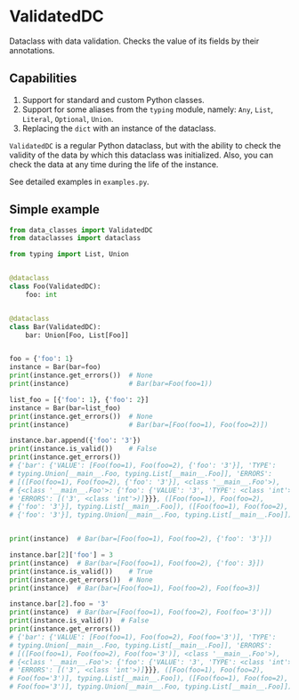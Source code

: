 # ValidatedDC

Dataclass with data validation.
Checks the value of its fields by their annotations.

## Capabilities

1. Support for standard and custom Python classes.
2. Support for some aliases from the `typing` module, namely: `Any`, `List`, `Literal`, `Optional`, `Union`.
3. Replacing the `dict` with an instance of the dataclass.

`ValidatedDC` is a regular Python dataclass, but with the ability to check the validity of the data by which this dataclass was initialized. Also, you can check the data at any time during the life of the instance.

See detailed examples in `examples.py`.

## Simple example

```python
from data_classes import ValidatedDC
from dataclasses import dataclass

from typing import List, Union


@dataclass
class Foo(ValidatedDC):
    foo: int


@dataclass
class Bar(ValidatedDC):
    bar: Union[Foo, List[Foo]]


foo = {'foo': 1}
instance = Bar(bar=foo)
print(instance.get_errors())  # None
print(instance)               # Bar(bar=Foo(foo=1))

list_foo = [{'foo': 1}, {'foo': 2}]
instance = Bar(bar=list_foo)
print(instance.get_errors())  # None
print(instance)               # Bar(bar=[Foo(foo=1), Foo(foo=2)])

instance.bar.append({'foo': '3'})
print(instance.is_valid())    # False
print(instance.get_errors())
# {'bar': {'VALUE': [Foo(foo=1), Foo(foo=2), {'foo': '3'}], 'TYPE':
# typing.Union[__main__.Foo, typing.List[__main__.Foo]], 'ERRORS':
# [([Foo(foo=1), Foo(foo=2), {'foo': '3'}], <class '__main__.Foo'>),
# {<class '__main__.Foo'>: {'foo': {'VALUE': '3', 'TYPE': <class 'int'>,
# 'ERRORS': [('3', <class 'int'>)]}}}, ([Foo(foo=1), Foo(foo=2),
# {'foo': '3'}], typing.List[__main__.Foo]), ([Foo(foo=1), Foo(foo=2),
# {'foo': '3'}], typing.Union[__main__.Foo, typing.List[__main__.Foo]])]}}


print(instance)  # Bar(bar=[Foo(foo=1), Foo(foo=2), {'foo': '3'}])

instance.bar[2]['foo'] = 3
print(instance)  # Bar(bar=[Foo(foo=1), Foo(foo=2), {'foo': 3}])
print(instance.is_valid())    # True
print(instance.get_errors())  # None
print(instance)  # Bar(bar=[Foo(foo=1), Foo(foo=2), Foo(foo=3)]

instance.bar[2].foo = '3'
print(instance)  # Bar(bar=[Foo(foo=1), Foo(foo=2), Foo(foo='3')])
print(instance.is_valid())  # False
print(instance.get_errors())
# {'bar': {'VALUE': [Foo(foo=1), Foo(foo=2), Foo(foo='3')], 'TYPE':
# typing.Union[__main__.Foo, typing.List[__main__.Foo]], 'ERRORS':
# [([Foo(foo=1), Foo(foo=2), Foo(foo='3')], <class '__main__.Foo'>),
# {<class '__main__.Foo'>: {'foo': {'VALUE': '3', 'TYPE': <class 'int'>,
# 'ERRORS': [('3', <class 'int'>)]}}}, ([Foo(foo=1), Foo(foo=2),
# Foo(foo='3')], typing.List[__main__.Foo]), ([Foo(foo=1), Foo(foo=2),
# Foo(foo='3')], typing.Union[__main__.Foo, typing.List[__main__.Foo]])]}}
```
